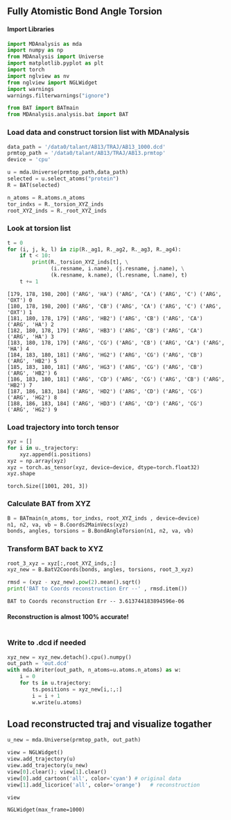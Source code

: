 ## Fully Atomistic Bond Angle Torsion

#### Import Libraries


```python
import MDAnalysis as mda
import numpy as np
from MDAnalysis import Universe
import matplotlib.pyplot as plt
import torch
import nglview as nv
from nglview import NGLWidget
import warnings
warnings.filterwarnings("ignore")

from BAT import BATmain
from MDAnalysis.analysis.bat import BAT
```


    


### Load data and construct torsion list with MDAnalysis


```python
data_path = '/data0/talant/AB13/TRAJ/AB13_1000.dcd'
prmtop_path = '/data0/talant/AB13/TRAJ/AB13.prmtop'
device = 'cpu'

u = mda.Universe(prmtop_path,data_path)
selected = u.select_atoms("protein")
R = BAT(selected)

n_atoms = R.atoms.n_atoms 
tor_indxs = R._torsion_XYZ_inds
root_XYZ_inds = R._root_XYZ_inds
```

### Look at torsion list


```python
t = 0
for (i, j, k, l) in zip(R._ag1, R._ag2, R._ag3, R._ag4):
    if t < 10:
        print(R._torsion_XYZ_inds[t], \
              (i.resname, i.name), (j.resname, j.name), \
              (k.resname, k.name), (l.resname, l.name), t)
    t += 1    
```

    [179, 178, 198, 200] ('ARG', 'HA') ('ARG', 'CA') ('ARG', 'C') ('ARG', 'OXT') 0
    [180, 178, 198, 200] ('ARG', 'CB') ('ARG', 'CA') ('ARG', 'C') ('ARG', 'OXT') 1
    [181, 180, 178, 179] ('ARG', 'HB2') ('ARG', 'CB') ('ARG', 'CA') ('ARG', 'HA') 2
    [182, 180, 178, 179] ('ARG', 'HB3') ('ARG', 'CB') ('ARG', 'CA') ('ARG', 'HA') 3
    [183, 180, 178, 179] ('ARG', 'CG') ('ARG', 'CB') ('ARG', 'CA') ('ARG', 'HA') 4
    [184, 183, 180, 181] ('ARG', 'HG2') ('ARG', 'CG') ('ARG', 'CB') ('ARG', 'HB2') 5
    [185, 183, 180, 181] ('ARG', 'HG3') ('ARG', 'CG') ('ARG', 'CB') ('ARG', 'HB2') 6
    [186, 183, 180, 181] ('ARG', 'CD') ('ARG', 'CG') ('ARG', 'CB') ('ARG', 'HB2') 7
    [187, 186, 183, 184] ('ARG', 'HD2') ('ARG', 'CD') ('ARG', 'CG') ('ARG', 'HG2') 8
    [188, 186, 183, 184] ('ARG', 'HD3') ('ARG', 'CD') ('ARG', 'CG') ('ARG', 'HG2') 9


### Load trajectory into torch tensor


```python
xyz = []
for i in u._trajectory:
    xyz.append(i.positions)
xyz = np.array(xyz)
xyz = torch.as_tensor(xyz, device=device, dtype=torch.float32)
xyz.shape
```




    torch.Size([1001, 201, 3])



### Calculate BAT from XYZ


```python
B = BATmain(n_atoms, tor_indxs, root_XYZ_inds , device=device)    
n1, n2, va, vb = B.Coords2MainVecs(xyz)
bonds, angles, torsions = B.BondAngleTorsion(n1, n2, va, vb)
```

### Transform BAT back to XYZ


```python
root_3_xyz = xyz[:,root_XYZ_inds,:]
xyz_new = B.BatV2Coords(bonds, angles, torsions, root_3_xyz)
```


```python
rmsd = (xyz - xyz_new).pow(2).mean().sqrt()
print('BAT to Coords reconstruction Err --' , rmsd.item())
```

    BAT to Coords reconstruction Err -- 3.613744183894596e-06


#### Reconstruction is almost 100% accurate!


```python

```

### Write to .dcd if needed


```python
xyz_new = xyz_new.detach().cpu().numpy()
out_path = 'out.dcd'
with mda.Writer(out_path, n_atoms=u.atoms.n_atoms) as w:
    i = 0
    for ts in u.trajectory:
        ts.positions = xyz_new[i,:,:]
        i = i + 1
        w.write(u.atoms)
```

## Load reconstructed traj and visualize togather


```python
u_new = mda.Universe(prmtop_path, out_path)
```


```python
view = NGLWidget()
view.add_trajectory(u)
view.add_trajectory(u_new)
view[0].clear(); view[1].clear() 
view[0].add_cartoon('all', color='cyan') # original data
view[1].add_licorice('all', color='orange')   # reconstruction
```


```python
view
```


    NGLWidget(max_frame=1000)



```python

```


```python

```


```python

```
